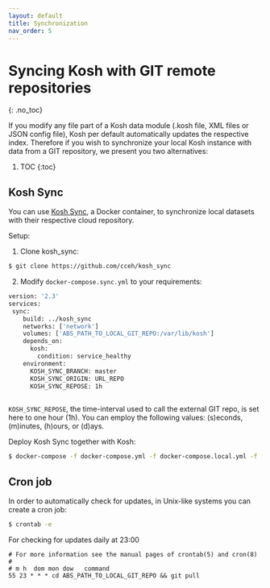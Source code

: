 ```yaml
---
layout: default
title: Synchronization
nav_order: 5
---
```


# Syncing Kosh with GIT remote repositories

{: .no_toc}

If you modify any file part of a Kosh data module (.kosh file, XML files or JSON config file), Kosh per default automatically updates the respective index.
Therefore if you wish to synchronize your local Kosh instance with data from a GIT repository, we present you two alternatives:

1. TOC
{:toc}

## Kosh Sync

You can use <a href="https://www.github.com/cceh/kosh_sync">Kosh Sync</a>, a Docker container, to synchronize local datasets with their
respective cloud repository.

Setup:

1. Clone kosh_sync:

```bash
$ git clone https://github.com/cceh/kosh_sync
```

2. Modify `docker-compose.sync.yml` to your requirements:

```dockerfile
version: '2.3'
services:
 sync:
    build: ../kosh_sync
    networks: ['network']
    volumes: ['ABS_PATH_TO_LOCAL_GIT_REPO:/var/lib/kosh']
    depends_on:
      kosh:
        condition: service_healthy
    environment:
      KOSH_SYNC_BRANCH: master
      KOSH_SYNC_ORIGIN: URL_REPO
      KOSH_SYNC_REPOSE: 1h
      
 ```

`KOSH_SYNC_REPOSE`, the time-interval used to call the external GIT repo, is set here to one hour (1h). You can employ the following values: (s)econds, (m)inutes, (h)ours, or (d)ays.

Deploy Kosh Sync together with Kosh:

 ```bash
$ docker-compose -f docker-compose.yml -f docker-compose.local.yml -f [PATH_TO_KOSH_SYNC]/docker-compose.sync.yml up -d
 ```

## Cron job

In order to automatically check for updates, in Unix-like systems you can create a cron job:

 ```bash
$ crontab -e
 ```

For checking for updates daily at 23:00

```
# For more information see the manual pages of crontab(5) and cron(8)
#
# m h  dom mon dow   command
55 23 * * * cd ABS_PATH_TO_LOCAL_GIT_REPO && git pull
```
